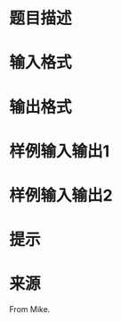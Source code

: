 

# 题目描述



# <span style="color:#E53333;"> </span>



# 输入格式



# 输出格式



# 样例输入输出1



# 样例输入输出2



# 提示



# 来源


<p>
From Mike.
</p>
